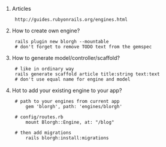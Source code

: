 1. Articles
      
        http://guides.rubyonrails.org/engines.html
2. How to create own engine?
      
        rails plugin new blorgh --mountable
        # don't forget to remove TODO text from the gemspec
        
3. How to generate model/controller/scaffold?
        
        # like in ordinary way
        rails generate scaffold article title:string text:text
        # don't use equal name for engine and model
3. Hot to add your existing engine to your app?
        
        # path to your engines from current app
            gem 'blorgh', path: 'engines/blorgh'
        
        # config/routes.rb
            mount Blorgh::Engine, at: "/blog"  
        
        # then add migrations
            rails blorgh:install:migrations
